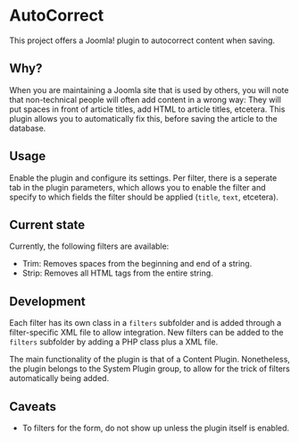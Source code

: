# AutoCorrect
This project offers a Joomla! plugin to autocorrect content when saving. 

## Why?
When you are maintaining a Joomla site that is used by others, you will note that non-technical people
will often add content in a wrong way: They will put spaces in front of article titles, add HTML to article
titles, etcetera. This plugin allows you to automatically fix this, before saving the article to the database.

## Usage
Enable the plugin and configure its settings. Per filter, there is a seperate tab in the plugin parameters,
which allows you to enable the filter and specify to which fields the filter should be applied (`title`, `text`, etcetera).

## Current state
Currently, the following filters are available:
* Trim: Removes spaces from the beginning and end of a string.
* Strip: Removes all HTML tags from the entire string.

## Development
Each filter has its own class in a `filters` subfolder and is added through a filter-specific XML file to allow integration.
New filters can be added to the `filters` subfolder by adding a PHP class plus a XML file.

The main functionality of the plugin is that of a Content Plugin. Nonetheless, the plugin belongs to the System Plugin group,
to allow for the trick of filters automatically being added.

## Caveats
* To filters for the form, do not show up unless the plugin itself is enabled.
